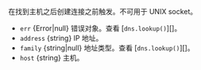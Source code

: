 <!-- YAML
added: v0.11.3
changes:
  - version: v5.10.0
    pr-url: https://github.com/nodejs/node/pull/5598
    description: The `host` parameter is supported now.
-->

在找到主机之后创建连接之前触发。不可用于 UNIX socket。

* `err` {Error|null} 错误对象。查看 [`dns.lookup()`][]。
* `address` {string} IP 地址。
* `family` {string|null} 地址类型。查看 [`dns.lookup()`][]。
* `host` {string} 主机。
